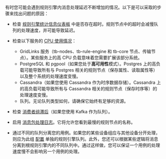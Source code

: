 有时您可能会遇到规则引擎内消息处理延迟不断增加的情况。以下是可以采取的步骤来找出问题的原因：
- 检查 [规则引擎统计信息仪表板](/docs/{{docsPrefix}}user-guide/rule-engine-2-0/overview/#rule-engine-statistics) 中是否存在超时。规则节点中的超时会减慢队列的处理速度，并可能导致延迟。

- 检查以下服务的 [CPU 使用情况](#cpumemory-usage)：
    - GridLinks 服务（tb-nodes、tb-rule-engine 和 tb-core 节点、传输节点）。某些服务上的高 CPU 负载意味着您需要扩展该部分系统。
    - PostgreSQL 和 pgpool（如果您处于<b>高可用性</b>模式）。Postgres 上的高负载可能导致所有与 Postgres 相关的规则节点（保存属性、读取属性等）以及整个系统的处理速度变慢。
    - Cassandra（如果您使用 Cassandra 作为时序数据存储）。Cassandra 上的高负载可能导致所有与 Cassandra 相关的规则节点（保存时序等）的处理速度变慢。
    - 队列。无论队列类型如何，请确保它始终有足够的资源。

- 检查 [消费者组滞后](#consumer-group-message-lag-for-kafka-queue)（如果您使用 Kafka 作为队列）。

- 启用 [消息包处理日志](#message-pack-processing-log)。它将允许您看到最慢的规则节点的名称。

- 通过不同的队列分离您的用例。如果您的某些设备组应与其他设备分开处理，则应为此组 [配置](/docs/{{docsPrefix}}user-guide/device-profiles/#queue-name) 单独的规则引擎队列。此外，您还可以根据某些逻辑将消息分离到根规则引擎内的不同队列中。通过这样做，您可以保证一个用例的处理速度慢不会影响另一个用例的处理。